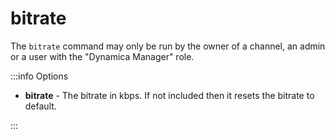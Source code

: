 # bitrate

The `bitrate` command may only be run by the owner of a channel, an admin or a user with the "Dynamica Manager" role.

:::info Options

- **bitrate** - The bitrate in kbps. If not included then it resets the bitrate to default.

:::

